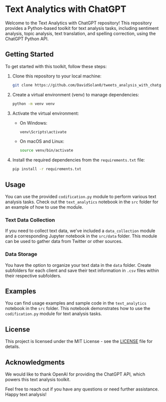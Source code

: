 # Text Analytics with ChatGPT

Welcome to the Text Analytics with ChatGPT repository! This repository provides a Python-based toolkit for text analysis tasks, including sentiment analysis, topic analysis, text translation, and spelling correction, using the ChatGPT Python API.

## Getting Started

To get started with this toolkit, follow these steps:

1. Clone this repository to your local machine:

   ```bash
   git clone https://github.com/DavidSolan0/tweets_analysis_with_chatgpt.git
   ```

2. Create a virtual environment (venv) to manage dependencies:

   ```bash
   python -m venv venv
   ```

3. Activate the virtual environment:

   - On Windows:

     ```bash
     venv\Scripts\activate
     ```

   - On macOS and Linux:

     ```bash
     source venv/bin/activate
     ```

4. Install the required dependencies from the `requirements.txt` file:

   ```bash
   pip install -r requirements.txt
   ```

## Usage

You can use the provided `codification.py` module to perform various text analysis tasks. Check out the `text_analytics` notebook in the `src` folder for an example of how to use the module.

### Text Data Collection

If you need to collect text data, we've included a `data_collection` module and a corresponding Jupyter notebook in the `src/data` folder. This module can be used to gather data from Twitter or other sources.

### Data Storage

You have the option to organize your text data in the `data` folder. Create subfolders for each client and save their text information in `.csv` files within their respective subfolders.

## Examples

You can find usage examples and sample code in the `text_analytics` notebook in the `src` folder. This notebook demonstrates how to use the `codification.py` module for text analysis tasks.

## License

This project is licensed under the MIT License - see the [LICENSE](LICENSE) file for details.

## Acknowledgments

We would like to thank OpenAI for providing the ChatGPT API, which powers this text analysis toolkit.

Feel free to reach out if you have any questions or need further assistance. Happy text analysis!

